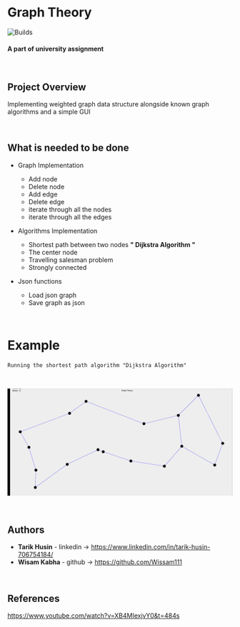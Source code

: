 # Graph Theory
![Builds](https://github.com/project-chip/connectedhomeip/workflows/Builds/badge.svg)
#### A part of university assignment


</br>


## Project Overview
Implementing weighted graph data structure alongside known graph algorithms 
and a simple GUI

</br>

## What is needed to be done

- Graph Implementation

    - Add node
    - Delete node
    - Add edge 
    - Delete edge
    - iterate through all the nodes 
    - iterate through all the edges 

  
- Algorithms Implementation

    - Shortest path between two nodes **" Dijkstra Algorithm "**
    - The center node
    - Travelling salesman problem
    - Strongly connected


- Json functions
   
    - Load json graph
    - Save graph as json

</br>


# Example 
    Running the shortest path algorithm "Dijkstra Algorithm"  
</br>

  ![](shortest-path.gif)


</br>

## Authors

* **Tarik Husin**  - linkedin -> https://www.linkedin.com/in/tarik-husin-706754184/
* **Wisam Kabha**  - github -> https://github.com/Wissam111

</br>

## References

https://www.youtube.com/watch?v=XB4MIexjvY0&t=484s